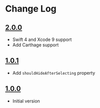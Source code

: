 # Change Log

## [2.0.0](https://github.com/LaurentiuUngur/LUAutocompleteView/releases/tag/2.0.0)

- Swift 4 and Xcode 9 support
- Add Carthage support

## [1.0.1](https://github.com/LaurentiuUngur/LUAutocompleteView/releases/tag/1.0.1)

- Add `shouldHideAfterSelecting` property

## [1.0.0](https://github.com/LaurentiuUngur/LUAutocompleteView/releases/tag/1.0.0)

- Initial version
